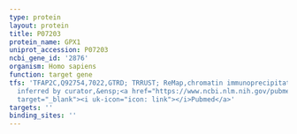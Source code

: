 ```yaml
---
type: protein
layout: protein
title: P07203
protein_name: GPX1
uniprot_accession: P07203
ncbi_gene_id: '2876'
organism: Homo sapiens
function: target gene
tfs: 'TFAP2C,Q92754,7022,GTRD; TRRUST; ReMap,chromatin immunoprecipitation assay;
  inferred by curator,&ensp;<a href="https://www.ncbi.nlm.nih.gov/pubmed/?term=22964634%5Buid%5D"
  target="_blank"><i uk-icon="icon: link"></i>Pubmed</a>'
targets: ''
binding_sites: ''
---
```

